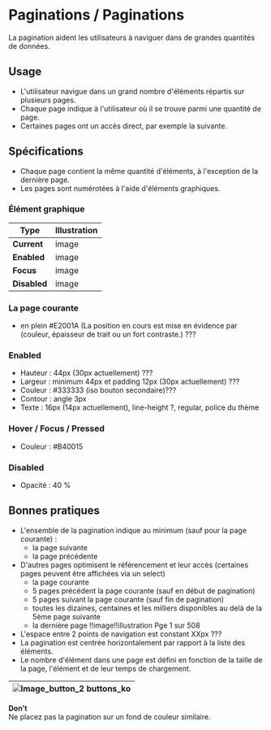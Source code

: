# Paginations / Paginations

La pagination aident les utilisateurs à naviguer dans de grandes quantités de données.

## Usage

- L'utilisateur navigue dans un grand nombre d'éléments répartis sur plusieurs pages.
- Chaque page indique à l'utilisateur où il se trouve parmi une quantité de page.
- Certaines pages ont un accès direct, par exemple la suivante.

## Spécifications

- Chaque page contient la même quantité d'éléments, à l'exception de la dernière page.
- Les pages sont numérotées à l'aide d'éléments graphiques.

### Élément graphique

Type | Illustration
------------ | ------------- |
**Current** | image
**Enabled** | image
**Focus** | image
**Disabled** | image

### La page courante

- en plein #E2001A (La position en cours est mise en évidence par (couleur, épaisseur de trait ou un fort contraste.) ???

### Enabled

- Hauteur : 44px (30px actuellement) ???
- Largeur : minimum 44px et padding 12px (30px actuellement) ???
- Couleur : #333333 (iso bouton secondaire)???
- Contour : angle 3px
- Texte : 16px (14px actuellement), line-height ?, regular, police du thème

### Hover / Focus / Pressed

- Couleur : #B40015

### Disabled

- Opacité : 40 %

## Bonnes pratiques

- L'ensemble de la pagination indique au minimum (sauf pour la page courante) :
  - la page suivante
  - la page précédente
- D'autres pages optimisent le référencement et leur accès (certaines pages peuvent être affichées via un select)
    - la page courante
    - 5 pages précédent la page courante (sauf en début de pagination)
    - 5 pages suivant la page courante (sauf fin de pagination)
    - toutes les dizaines, centaines et les milliers disponibles au delà de la 5ème page suivante
    - la dernière page
!!image!!illustration Pge 1 sur 508
- L'espace entre 2 points de navigation est constant XXpx ???
- La pagination est centrée horizontalement par rapport à la liste des éléments.
- Le nombre d'élément dans une page est défini en fonction de la taille de la page, l'élément et de leur temps de chargement.


 <div class="do-dont">
 <div class="dont">

![Image_button_2 buttons_ko](design/Image_button_buttons_ko.png)  |
------------ |
**Don’t** <br/> Ne placez pas la pagination sur un fond de couleur similaire.

 </div>
 </div>
